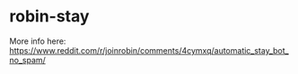 # robin-stay
More info here: https://www.reddit.com/r/joinrobin/comments/4cymxq/automatic_stay_bot_no_spam/
